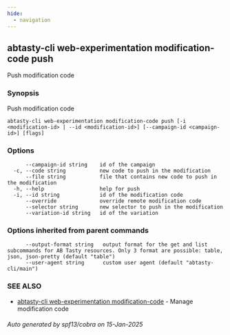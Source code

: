 ```yaml
---
hide:
  - navigation
---
```

## abtasty-cli web-experimentation modification-code push

Push modification code

### Synopsis

Push modification code

```
abtasty-cli web-experimentation modification-code push [-i <modification-id> | --id <modification-id>] [--campaign-id <campaign-id>] [flags]
```

### Options

```
      --campaign-id string    id of the campaign
  -c, --code string           new code to push in the modification
      --file string           file that contains new code to push in the modification
  -h, --help                  help for push
  -i, --id string             id of the modification code
      --override              override remote modification code
      --selector string       new selector to push in the modification
      --variation-id string   id of the variation
```

### Options inherited from parent commands

```
      --output-format string   output format for the get and list subcommands for AB Tasty resources. Only 3 format are possible: table, json, json-pretty (default "table")
      --user-agent string      custom user agent (default "abtasty-cli/main")
```

### SEE ALSO

* [abtasty-cli web-experimentation modification-code](abtasty-cli_web-experimentation_modification-code.md)	 - Manage modification code

###### Auto generated by spf13/cobra on 15-Jan-2025
